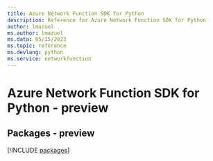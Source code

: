 ```yaml
---
title: Azure Network Function SDK for Python
description: Reference for Azure Network Function SDK for Python
author: lmazuel
ms.author: lmazuel
ms.data: 05/15/2023
ms.topic: reference
ms.devlang: python
ms.service: networkfunction
---
```

# Azure Network Function SDK for Python - preview
## Packages - preview
[!INCLUDE [packages](network-function-index.md)]